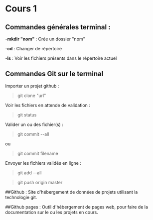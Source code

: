 # Cours 1


## Commandes générales terminal :
-**mkdir "nom"** : Crée un dossier "nom"

-**cd** : Changer de répertoire

-**ls** : Voir les fichiers présents dans le répertoire actuel


## Commandes Git sur le terminal
Importer un projet github :
>git clone "url"

Voir les fichiers en attende de validation :
>git status

Valider un ou des fichier(s) :
>git commit --all

ou
>git commit filename

Envoyer les fichiers validés en ligne :
>git add --all

>git push origin master

##Github :
Site d'hébergement de données de projets utilisant la technologie git.

##Github pages :
Outil d'hébergement de pages web, pour faire de la documentation sur le ou les projets en cours.
